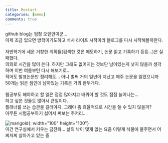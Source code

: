 ```yaml
---
title: Restart
categories: [memo]
comments: true
---
```


github blog는 엄청 오랜만이군...<br>
이제 조금 있으면 방학이기도하고 석사 라이프 시작이라 블로그를 다시 시작해볼까한다.<br><br>
저번학기에 세운 거창한 계획들(검색한 것은 메모하기, 논문 읽고 기록하기 등등...)은 실패했다.<br>
의외로 시간을 많이 쓴다. 하지만 그래도 없어지는 것보단 남아있는게 낫지 않을까 생각하며 이번 여름부턴 다시 해보기로...<br>
적어도 발표논문만 정리해도... 아니 벌써 거의 일년이 지났고 매주 논문을 읽었으니까 50개는 읽은 셈인데 남아있는 기록은 거의 한두개다.<br><br>
웹공부도 해야하고 할 일은 점점 많아지고 배워야 할 것도 점점 늘어나는...<br>
하고 싶은 것들도 많아서 큰일이다.<br>
플래너를 쓰는 습관을 길러야지. 그래야 좀 효율적으로 시간을 쓸 수 있지 않을까?<br>
아무튼 시험공부하기 싫어서 써보는 주저리...<br>

![marigold](https://user-images.githubusercontent.com/77826705/120787502-62d0fa00-c56a-11eb-98a9-9a904184a390.png){: width="100" height="100"}<br>
이건 연구실에서 키우는 금잔화... 삶의 낙이 몇개 없는 요즘 이렇게 식물에 물주면서 어찌저찌 살아가고 있는 중 







